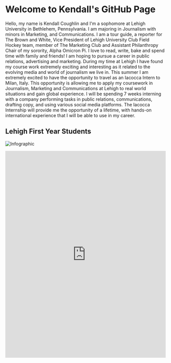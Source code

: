 # Welcome to Kendall's GitHub Page

Hello, my name is Kendall Coughlin and I'm a sophomore at Lehigh University in Bethlehem, Pennsylvania. I am majoring in Journalism with minors in Marketing, and Communications. I am a tour guide, a reporter for The Brown and White, Vice President of Lehigh University Club Field Hockey team, member of The Marketing Club and Assistant Philanthropy Chair of my sorority, Alpha Omicron Pi. I love to read, write, bake and spend time with family and friends! 
I am hoping to pursue a career in public relations, advertising and marketing. During my time at Lehigh I have found my course work extremely exciting and interesting as it related to the evolving media and world of journalism we live in. This summer I am extremely excited to have the opportunity to travel as an Iacocca Intern to Milan, Italy. This  opportunity is allowing me to apply  my coursework in Journalism, Marketing and Communications at Lehigh to real world situations and gain global experience. I will be spending 7 weeks interning with a company performing tasks in public relations, communications, drafting copy, and using various social media platforms. The Iacocca Internship will provide me the opportunity of a lifetime, with hands-on international experience that I will be able to use in my career. 


## Lehigh First Year Students 
![Infographic](https://kendallcoughlin.github.io/10.png) 

<iframe src='https://cdn.knightlab.com/libs/timeline3/latest/embed/index.html?source=1VN8wcgwq1969XRM6iH3ufyOEvjFCkSH4Og-gbOcvs-4&font=Default&lang=en&initial_zoom=2&height=650' width='100%' height='650' webkitallowfullscreen mozallowfullscreen allowfullscreen frameborder='0'></iframe>



